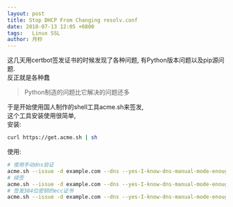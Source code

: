 ```yaml
---
layout: post
title: Stop DHCP From Changing resolv.conf
date: 2018-07-13 12:05 +0800
tags:   Linux SSL
author: 月杪
---
```


这几天用certbot签发证书的时候发现了各种问题, 有Python版本问题以及pip源问题.  
反正就是各种蠢  
> Python制造的问题比它解决的问题还多

于是开始使用国人制作的shell工具acme.sh来签发,  
这个工具安装使用很简单,  
安装:
```bash
curl https://get.acme.sh | sh
```
使用:
```bash
# 使用手动dns验证
acme.sh --issue -d example.com --dns --yes-I-know-dns-manual-mode-enough-go-ahead-please
# 续签
acme.sh --issue -d example.com --dns --yes-I-know-dns-manual-mode-enough-go-ahead-please --renew
# 签发384位密钥的ecc证书
acme.sh --issue -d example.com --dns --yes-I-know-dns-manual-mode-enough-go-ahead-please --keylength ec-384
```
